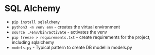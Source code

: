 # SQL Alchemy

- `pip install sqlalchemy`
- `python3 -m venv env` - creates the virtual environment
- `source ./env/bin/activate` - activates the venv
- `pip freeze > requirements.txt` - create requirements for the project, including sqlalchemy
- `models.py` - Typical pattern to create DB model in models.py